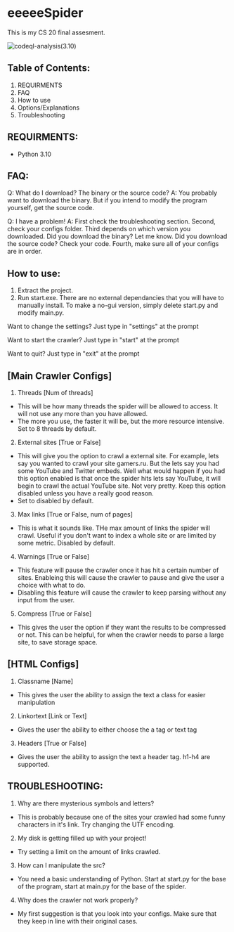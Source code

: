 # eeeeeSpider
This is my CS 20 final assesment. 

![codeql-analysis(3.10)](https://github.com/eeei3/eeeeeSpider/actions/workflows/codeql-analysis.yml/badge.svg)

Table of Contents:
--------------------------------------------------------------------------
1. REQUIRMENTS
2. FAQ
3. How to use
4. Options/Explanations
5. Troubleshooting


REQUIRMENTS:
--------------------------------------------------------------------------
- Python 3.10

FAQ:
--------------------------------------------------------------------------
Q: What do I download? The binary or the source code?
A: You probably want to download the binary. But if you intend to modify the program yourself, get the source code.

Q: I have a problem!
A: First check the troubleshooting section. Second, check your configs folder. Third depends on which version you downloaded. Did you download the binary? Let me know. Did you download the source code? Check your code. Fourth, make sure all of your configs are in order.

How to use:
--------------------------------------------------------------------------
1. Extract the project.
2. Run start.exe. There are no external dependancies that you will have to manually install. To make a no-gui version, simply delete start.py and modify main.py.
 
Want to change the settings? Just type in "settings" at the prompt

Want to start the crawler? Just type in "start" at the prompt

Want to quit? Just type in "exit" at the prompt
                                                                                                                                                     
[Main Crawler Configs]
--------------------------------------------------------------------------
1. Threads [Num of threads]
- This will be how many threads the spider will be allowed to access. It will not use any more than you have allowed.
- The more you use, the faster it will be, but the more resource intensive. Set to 8 threads by default.
2. External sites [True or False]
- This will give you the option to crawl a external site. For example, lets say you wanted to crawl your site gamers.ru. But the lets say you had some YouTube and Twitter embeds. Well what would happen if you had this option enabled is that once the spider hits lets say YouTube, it will begin to crawl the actual YouTube site. Not very pretty. Keep this option disabled unless you have a really good reason.
- Set to disabled by default.
3. Max links [True or False, num of pages]
- This is what it sounds like. THe max amount of links the spider will crawl. Useful if you don't want to index a whole site or are limited by some metric. Disabled by default.
4. Warnings [True or False]
- This feature will pause the crawler once it has hit a certain number of sites. Enableing this will cause the crawler to pause and give the user
  a choice with what to do.
- Disabling this feature will cause the crawler to keep parsing without any input from the user.
5. Compress [True or False]
- This gives the user the option if they want the results to be compressed or not. This can be helpful, for when the crawler needs to parse a large site, to save storage space.
                                                                                                                                                                                 

[HTML Configs]
--------------------------------------------------------------------------
1. Classname [Name]
- This gives the user the ability to assign the text a class for easier manipulation
2. Linkortext [Link or Text]
- Gives the user the ability to either choose the a tag or text tag
3. Headers [True or False]
- Gives the user the ability to assign the text a header tag. h1-h4 are supported.



TROUBLESHOOTING:
--------------------------------------------------------------------------
1. Why are there mysterious symbols and letters?
- This is probably because one of the sites your crawled had some funny characters in it's link. Try changing the UTF encoding.
2. My disk is getting filled up with your project!
- Try setting a limit on the amount of links crawled.
3. How can I manipulate the src?
- You need a basic understanding of Python. Start at start.py for the base of the program, start at main.py for the base of the spider.
4. Why does the crawler not work properly?
- My first suggestion is that you look into your configs. Make sure that they keep in line with their original cases.
